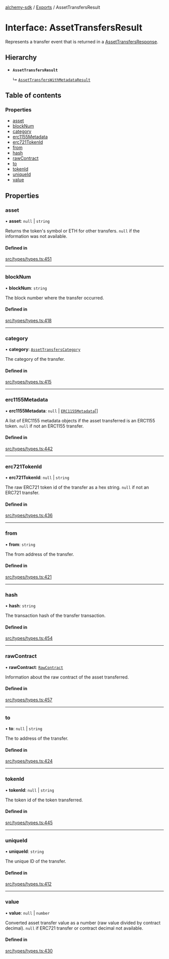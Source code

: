 [alchemy-sdk](../README.md) / [Exports](../modules.md) / AssetTransfersResult

# Interface: AssetTransfersResult

Represents a transfer event that is returned in a [AssetTransfersResponse](AssetTransfersResponse.md).

## Hierarchy

- **`AssetTransfersResult`**

  ↳ [`AssetTransfersWithMetadataResult`](AssetTransfersWithMetadataResult.md)

## Table of contents

### Properties

- [asset](AssetTransfersResult.md#asset)
- [blockNum](AssetTransfersResult.md#blocknum)
- [category](AssetTransfersResult.md#category)
- [erc1155Metadata](AssetTransfersResult.md#erc1155metadata)
- [erc721TokenId](AssetTransfersResult.md#erc721tokenid)
- [from](AssetTransfersResult.md#from)
- [hash](AssetTransfersResult.md#hash)
- [rawContract](AssetTransfersResult.md#rawcontract)
- [to](AssetTransfersResult.md#to)
- [tokenId](AssetTransfersResult.md#tokenid)
- [uniqueId](AssetTransfersResult.md#uniqueid)
- [value](AssetTransfersResult.md#value)

## Properties

### asset

• **asset**: ``null`` \| `string`

Returns the token's symbol or ETH for other transfers. `null` if the
information was not available.

#### Defined in

[src/types/types.ts:451](https://github.com/alchemyplatform/alchemy-sdk-js/blob/311be54/src/types/types.ts#L451)

___

### blockNum

• **blockNum**: `string`

The block number where the transfer occurred.

#### Defined in

[src/types/types.ts:418](https://github.com/alchemyplatform/alchemy-sdk-js/blob/311be54/src/types/types.ts#L418)

___

### category

• **category**: [`AssetTransfersCategory`](../enums/AssetTransfersCategory.md)

The category of the transfer.

#### Defined in

[src/types/types.ts:415](https://github.com/alchemyplatform/alchemy-sdk-js/blob/311be54/src/types/types.ts#L415)

___

### erc1155Metadata

• **erc1155Metadata**: ``null`` \| [`ERC1155Metadata`](ERC1155Metadata.md)[]

A list of ERC1155 metadata objects if the asset transferred is an ERC1155
token. `null` if not an ERC1155 transfer.

#### Defined in

[src/types/types.ts:442](https://github.com/alchemyplatform/alchemy-sdk-js/blob/311be54/src/types/types.ts#L442)

___

### erc721TokenId

• **erc721TokenId**: ``null`` \| `string`

The raw ERC721 token id of the transfer as a hex string. `null` if not an
ERC721 transfer.

#### Defined in

[src/types/types.ts:436](https://github.com/alchemyplatform/alchemy-sdk-js/blob/311be54/src/types/types.ts#L436)

___

### from

• **from**: `string`

The from address of the transfer.

#### Defined in

[src/types/types.ts:421](https://github.com/alchemyplatform/alchemy-sdk-js/blob/311be54/src/types/types.ts#L421)

___

### hash

• **hash**: `string`

The transaction hash of the transfer transaction.

#### Defined in

[src/types/types.ts:454](https://github.com/alchemyplatform/alchemy-sdk-js/blob/311be54/src/types/types.ts#L454)

___

### rawContract

• **rawContract**: [`RawContract`](RawContract.md)

Information about the raw contract of the asset transferred.

#### Defined in

[src/types/types.ts:457](https://github.com/alchemyplatform/alchemy-sdk-js/blob/311be54/src/types/types.ts#L457)

___

### to

• **to**: ``null`` \| `string`

The to address of the transfer.

#### Defined in

[src/types/types.ts:424](https://github.com/alchemyplatform/alchemy-sdk-js/blob/311be54/src/types/types.ts#L424)

___

### tokenId

• **tokenId**: ``null`` \| `string`

The token id of the token transferred.

#### Defined in

[src/types/types.ts:445](https://github.com/alchemyplatform/alchemy-sdk-js/blob/311be54/src/types/types.ts#L445)

___

### uniqueId

• **uniqueId**: `string`

The unique ID of the transfer.

#### Defined in

[src/types/types.ts:412](https://github.com/alchemyplatform/alchemy-sdk-js/blob/311be54/src/types/types.ts#L412)

___

### value

• **value**: ``null`` \| `number`

Converted asset transfer value as a number (raw value divided by contract
decimal). `null` if ERC721 transfer or contract decimal not available.

#### Defined in

[src/types/types.ts:430](https://github.com/alchemyplatform/alchemy-sdk-js/blob/311be54/src/types/types.ts#L430)
